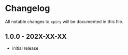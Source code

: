 # Changelog

All notable changes to `xpiry` will be documented in this file.

## 1.0.0 - 202X-XX-XX

- initial release
